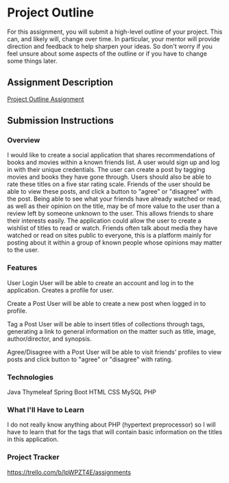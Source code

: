 # Project Outline
For this assignment, you will submit a high-level outline of your project. This can, and likely will, change over time. In particular, your mentor will provide direction and feedback to help sharpen your ideas. So don't worry if you feel unsure about some aspects of the outline or if you have to change some things later.

## Assignment Description
[Project Outline Assignment](https://education.launchcode.org/liftoff/modules/assignments/project-outline)

## Submission Instructions

### Overview
I would like to create a social application that shares recommendations of books and movies within a known friends list. A user would sign up and log in with their unique credentials. The user can create a post by tagging movies and books they have gone through. Users should also be able to rate these titles on a five star rating scale. Friends of the user should be able to view these posts, and click a button to "agree" or "disagree" with the post. Being able to see what your friends have already watched or read, as well as their opinion on the title, may be of more value to the user than a review left by someone unknown to the user. This allows friends to share their interests easily. The application could allow the user to create a wishlist of titles to read or watch. Friends often talk about media they have watched or read on sites public to everyone, this is a platform mainly for posting about it within a group of known people whose opinions may matter to the user.  
### Features
User Login
User will be able to create an account and log in to the application. Creates a profile for user.

Create a Post
User will be able to create a new post when logged in to profile.

Tag a Post
User will be able to insert titles of collections through tags, generating a link to general information on the matter such as title, image, author/director, and synopsis.

Agree/Disagree with a Post
User will be able to visit friends' profiles to view posts and click button to "agree" or "disagree" with rating. 
### Technologies
Java
Thymeleaf
Spring Boot
HTML
CSS
MySQL
PHP
### What I'll Have to Learn
I do not really know anything about PHP (hypertext preprocessor) so I will have to learn that for the tags that will contain basic information on the titles in this application.
### Project Tracker
https://trello.com/b/lpWPZT4E/assignments
